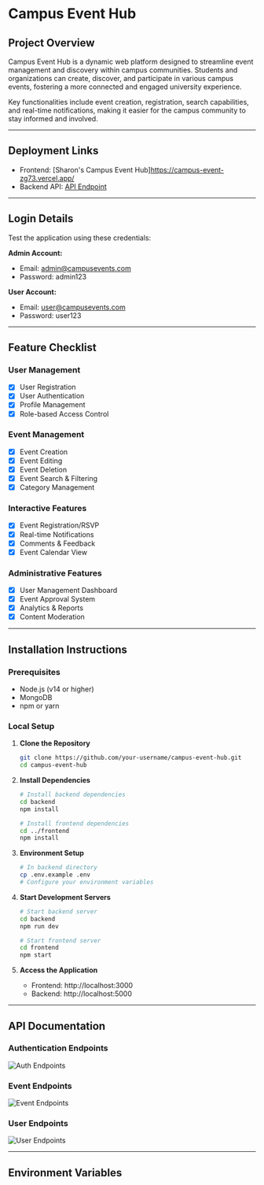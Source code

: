 # Campus Event Hub

## Project Overview
Campus Event Hub is a dynamic web platform designed to streamline event management and discovery within campus communities. Students and organizations can create, discover, and participate in various campus events, fostering a more connected and engaged university experience.

Key functionalities include event creation, registration, search capabilities, and real-time notifications, making it easier for the campus community to stay informed and involved.

---

## Deployment Links
- Frontend: [Sharon's Campus Event Hub]https://campus-event-zg73.vercel.app/
- Backend API: [API Endpoint](https://campus-event-hub-api.onrender.com)

---

## Login Details
Test the application using these credentials:

**Admin Account:**
- Email: admin@campusevents.com
- Password: admin123

**User Account:**
- Email: user@campusevents.com
- Password: user123

---

## Feature Checklist
### User Management
- [x] User Registration
- [x] User Authentication
- [x] Profile Management
- [x] Role-based Access Control

### Event Management
- [x] Event Creation
- [x] Event Editing
- [x] Event Deletion
- [x] Event Search & Filtering
- [x] Category Management

### Interactive Features
- [x] Event Registration/RSVP
- [x] Real-time Notifications
- [x] Comments & Feedback
- [x] Event Calendar View

### Administrative Features
- [x] User Management Dashboard
- [x] Event Approval System
- [x] Analytics & Reports
- [x] Content Moderation

---

## Installation Instructions

### Prerequisites
- Node.js (v14 or higher)
- MongoDB
- npm or yarn

### Local Setup

1. **Clone the Repository**
   ```bash
   git clone https://github.com/your-username/campus-event-hub.git
   cd campus-event-hub
   ```

2. **Install Dependencies**
   ```bash
   # Install backend dependencies
   cd backend
   npm install

   # Install frontend dependencies
   cd ../frontend
   npm install
   ```

3. **Environment Setup**
   ```bash
   # In backend directory
   cp .env.example .env
   # Configure your environment variables
   ```

4. **Start Development Servers**
   ```bash
   # Start backend server
   cd backend
   npm run dev

   # Start frontend server
   cd frontend
   npm start
   ```

5. **Access the Application**
   - Frontend: http://localhost:3000
   - Backend: http://localhost:5000

---

## API Documentation

### Authentication Endpoints
![Auth Endpoints](path/to/auth-endpoints-screenshot.png)

### Event Endpoints
![Event Endpoints](path/to/event-endpoints-screenshot.png)

### User Endpoints
![User Endpoints](path/to/user-endpoints-screenshot.png)

---

## Environment Variables
